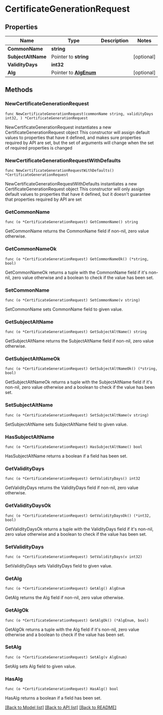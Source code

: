 # CertificateGenerationRequest

## Properties

Name | Type | Description | Notes
------------ | ------------- | ------------- | -------------
**CommonName** | **string** |  | 
**SubjectAltName** | Pointer to **string** |  | [optional] 
**ValidityDays** | **int32** |  | 
**Alg** | Pointer to [**AlgEnum**](AlgEnum.md) |  | [optional] 

## Methods

### NewCertificateGenerationRequest

`func NewCertificateGenerationRequest(commonName string, validityDays int32, ) *CertificateGenerationRequest`

NewCertificateGenerationRequest instantiates a new CertificateGenerationRequest object
This constructor will assign default values to properties that have it defined,
and makes sure properties required by API are set, but the set of arguments
will change when the set of required properties is changed

### NewCertificateGenerationRequestWithDefaults

`func NewCertificateGenerationRequestWithDefaults() *CertificateGenerationRequest`

NewCertificateGenerationRequestWithDefaults instantiates a new CertificateGenerationRequest object
This constructor will only assign default values to properties that have it defined,
but it doesn't guarantee that properties required by API are set

### GetCommonName

`func (o *CertificateGenerationRequest) GetCommonName() string`

GetCommonName returns the CommonName field if non-nil, zero value otherwise.

### GetCommonNameOk

`func (o *CertificateGenerationRequest) GetCommonNameOk() (*string, bool)`

GetCommonNameOk returns a tuple with the CommonName field if it's non-nil, zero value otherwise
and a boolean to check if the value has been set.

### SetCommonName

`func (o *CertificateGenerationRequest) SetCommonName(v string)`

SetCommonName sets CommonName field to given value.


### GetSubjectAltName

`func (o *CertificateGenerationRequest) GetSubjectAltName() string`

GetSubjectAltName returns the SubjectAltName field if non-nil, zero value otherwise.

### GetSubjectAltNameOk

`func (o *CertificateGenerationRequest) GetSubjectAltNameOk() (*string, bool)`

GetSubjectAltNameOk returns a tuple with the SubjectAltName field if it's non-nil, zero value otherwise
and a boolean to check if the value has been set.

### SetSubjectAltName

`func (o *CertificateGenerationRequest) SetSubjectAltName(v string)`

SetSubjectAltName sets SubjectAltName field to given value.

### HasSubjectAltName

`func (o *CertificateGenerationRequest) HasSubjectAltName() bool`

HasSubjectAltName returns a boolean if a field has been set.

### GetValidityDays

`func (o *CertificateGenerationRequest) GetValidityDays() int32`

GetValidityDays returns the ValidityDays field if non-nil, zero value otherwise.

### GetValidityDaysOk

`func (o *CertificateGenerationRequest) GetValidityDaysOk() (*int32, bool)`

GetValidityDaysOk returns a tuple with the ValidityDays field if it's non-nil, zero value otherwise
and a boolean to check if the value has been set.

### SetValidityDays

`func (o *CertificateGenerationRequest) SetValidityDays(v int32)`

SetValidityDays sets ValidityDays field to given value.


### GetAlg

`func (o *CertificateGenerationRequest) GetAlg() AlgEnum`

GetAlg returns the Alg field if non-nil, zero value otherwise.

### GetAlgOk

`func (o *CertificateGenerationRequest) GetAlgOk() (*AlgEnum, bool)`

GetAlgOk returns a tuple with the Alg field if it's non-nil, zero value otherwise
and a boolean to check if the value has been set.

### SetAlg

`func (o *CertificateGenerationRequest) SetAlg(v AlgEnum)`

SetAlg sets Alg field to given value.

### HasAlg

`func (o *CertificateGenerationRequest) HasAlg() bool`

HasAlg returns a boolean if a field has been set.


[[Back to Model list]](../README.md#documentation-for-models) [[Back to API list]](../README.md#documentation-for-api-endpoints) [[Back to README]](../README.md)


